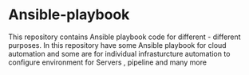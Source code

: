# Ansible-playbook
This repository contains Ansible playbook code for different - different purposes. In this repository have some Ansible playbook for cloud automation and  some are for individual infrasturcture automation to configure environment for Servers , pipeline and many more
